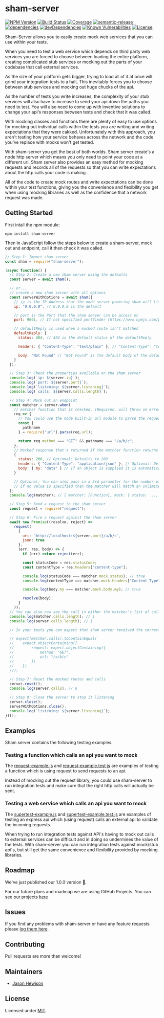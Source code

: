# sham-server
[![NPM Version](https://img.shields.io/npm/v/sham-server.svg)](https://www.npmjs.com/package/sham-server)
[![Build Status](https://circleci.com/gh/dos-j/sham-server.svg?style=shield&circle-token=:circle-token)](https://circleci.com/gh/dos-j/sham-server) [![Coverage](https://img.shields.io/codecov/c/github/dos-j/sham-server.svg)](https://codecov.io/gh/dos-j/sham-server) [![semantic-release](https://img.shields.io/badge/%20%20%F0%9F%93%A6%F0%9F%9A%80-semantic--release-e10079.svg)](https://github.com/semantic-release/semantic-release)
 [![dependencies](https://david-dm.org/dos-j/sham-server.svg)](https://david-dm.org/dos-j/sham-server) [![devDependencies](https://david-dm.org/dos-j/sham-server/dev-status.svg)](https://david-dm.org/dos-j/sham-server#info=devDependencies) [![Known Vulnerabilities](https://snyk.io/test/github/dos-j/sham-server/badge.svg)](https://snyk.io/test/github/dos-j/sham-server) [![License](	https://img.shields.io/github/license/dos-j/sham-server.svg)](https://github.com/dos-j/sham-server/blob/master/LICENSE)

Sham-Server allows you to easily create mock web services that you can use within your tests.

When you need to test a web service which depends on third party web services you are forced to choose between loading the entire platform, creating complicated stub services or mocking out the parts of your codebase that call external services.

As the size of your platform gets bigger, trying to load all of it at once will grind your integration tests to a halt. This inevitably forces you to choose between stub services and mocking out huge chucks of the api.

As the number of tests you write increases, the complexity of your stub services will also have to increase to send your api down the paths you need to test. You will also need to come up with inventive solutions to change your api's responses between tests and check that it was called.

With mocking classes and functions there are plenty of easy to use options for mocking out individual calls within the tests you are writing and writing expectations that they were cakked. Unfortunately with this approach, you aren't testing how your service behaves across the network and the code you've replace with mocks won't get tested.

With sham-server you get the best of both worlds. Sham server create's a node http server which means you only need to point your code at a different uri. Sham server also provides an easy method for mocking requests and records all of the requests so that you can write expectations about the http calls your code is making.

All of the code to create mock routes and write expectations can be done within your test functions, giving you the convenience and flexibility you get when using mocking libraries as well as the confidence that a network request was made.

## Getting Started

First intall the npm module:
```
npm install sham-server
```

Then in JavaScript follow the steps below to create a sham-server, mock out and endpoint, call it then check it was called.
```js
// Step 1: Import sham-server
const sham = require("sham-server");

(async function() {
  // Step 2: Create a new sham server using the defaults
  const server = await sham();

  // or...
  // create a new sham server with all options
  const serverWithOptions = await sham({
    // ip is the IP Address that the node server powering sham will listen on
    ip: "0.0.0.0", // 0.0.0.0 is the default

    // port is the Port that the sham server can be access on
    port: 9001, // If not specified portfinder (https://www.npmjs.com/package/portfinder) will find you the next available port.

    // defaultReply is used when a mocked route isn't matched
    defaultReply: {
      status: 404, // 404 is the default status of the defaultReply

      headers: { "Content-Type": "text/plain" }, // "Content-Type": "text/plain" is the default header of the defaultReply

      body: "Not Found" // "Not Found" is the default body of the default reply
    }
  });

  // Step 3: Check the properties available on the sham server
  console.log(`ip: ${server.ip}`);
  console.log(`port: ${server.port}`);
  console.log(`listening: ${server.listening}`);
  console.log(`calls: ${server.calls.length}`);

  // Step 4: Mock out an endpoint
  const matcher = server.when(
    // matcher function that is checked. (Required, will throw an error if not supplied)
    req => {
      // You could use the node built-in url module to parse the request
      const {
        pathname
      } = require("url").parse(req.url);

      return req.method === "GET" && pathname === "/a/b/c";
    },
    // Mocked response that's returned if the matcher function returns true (Required, will throw an error if not supplied)
    {
      status: 200, // Optional: Defaults to 200
      headers: { "Content-Type": "application/json" }, // Optional: Defaults to { "Content-Type": "application/json" }
      body: { my: "data" } // If an object is supplied it is automatically stringified using JSON.stringify(...)
    }

    // Optional: You can also pass in a 3rd parameter for the number of times the matcher should match. After which it will be deleted.
    // If no value is specified then the matcher will match an unlimited number of times.
  );
  console.log(matcher); // { matcher: [Function], mock: { status: ..., headers: ..., body: ... }, calls: [] }

  // Step 5: Send a request to the sham server
  const request = require("request");

  // Step 6: Fire a request against the sham server
  await new Promise((resolve, reject) =>
    request(
      {
        uri: `http://localhost:${server.port}/a/b/c`,
        json: true
      },
      (err, res, body) => {
        if (err) return reject(err);

        const statusCode = res.statusCode;
        const contentType = res.headers["content-type"];

        console.log(statusCode === matcher.mock.status); // true
        console.log(contentType === matcher.mock.headers["Content-Type"]); // true

        console.log(body.my === matcher.mock.body.my); // true

        resolve(body);
      }
    ));
  // You can also now see the call in either the matcher's list of calls or the server's list of calls
  console.log(matcher.calls.length); // 1
  console.log(server.calls.length); // 1

  // In your tests you can expect that sham server received the correct request by doing (jest example)

  // expect(matcher.calls).toContainEqual(
  //    expect.objectContaining({
  //        request: expect.objectContaining({
  //            method: "GET",
  //            url: "/a/b/c"
  //        })
  //    })
  //);

  // Step 7: Reset the mocked routes and calls
  server.reset();
  console.log(server.calls); // 0

  // Step 8: Close the server to stop it listening
  server.close();
  serverWithOptions.close();
  console.log(`listening: ${server.listening}`);
})();

```

## Examples

Sham server contains the following testing examples.

### Testing a function which calls an api you want to mock

The [request-example.js](https://github.com/dos-j/sham-server/tree/master/examples/request-example.js) and [request-example.test.js](https://github.com/dos-j/sham-server/tree/master/examples/request-example.test.js) are examples of testing a function which is using request to send requests to an api.

Instead of mocking out the request library, you could use sham-server to run integration tests and make sure that the right http calls will actually be sent.

### Testing a web service which calls an api you want to mock

The [supertest-example.js](https://github.com/dos-j/sham-server/tree/master/examples/supertest-example.js) and [supertest-example.test.js](https://github.com/dos-j/sham-server/tree/master/examples/supertest-example.test.js) are examples of testing an express api which (using request) calls an external api to validate the incoming requests.

When trying to run integration tests against API's having to mock out calls to external services can be difficult and in doing so undermines the value of the tests. With sham-server you can run integration tests against mock/stub api's, but still get the same convenience and flexibility provided by mocking libraries.

## Roadmap

We've just published our 1.0.0 version 🎉.

For our future plans and roadmap we are using GitHub Projects. You can see our projects [here](https://github.com/dos-j/sham-server/projects)

## Issues

If you find any problems with sham-server or have any feature requests please [log them here](https://github.com/dos-j/sham-server/issues?state=open).

## Contributing

Pull requests are more than welcome!

## Maintainers
* [Jason Hewison](https://github.com/JasonHewison)

## License

Licensed under [MIT](./LICENSE).

